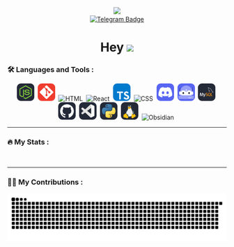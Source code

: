 <div id="header" align="center">
  <img src="https://media1.tenor.com/m/rkY5QA5c3VAAAAAC/gato-digitando.gif" width="100"/>
  <div id="badges" align="center">
    <a href="https://t.me/Fe1ker">
      <img src="https://img.shields.io/badge/Telegram-blue?logo=telegram&logoColor=white&style=for-the-badge" alt="Telegram Badge"/>
    </a>
  </div>
  <h1>
    Hey
    <img src="https://media.giphy.com/media/hvRJCLFzcasrR4ia7z/giphy.gif" width="30px"/>
  </h1>
</div>

### :hammer_and_wrench: Languages and Tools :
<div align="center">
  <img src="https://github.com/tandpfun/skill-icons/blob/main/icons/NodeJS-Dark.svg" width="40" height="40" title="NodeJS" alt="NodeJS" />&nbsp;
  <img src="https://github.com/tandpfun/skill-icons/blob/main/icons/Git.svg" width="40" height="40" title="Git" alt="Git" />&nbsp;
  <img src="https://cdn.jsdelivr.net/gh/devicons/devicon/icons/html5/html5-original.svg" width="40" height="40" title="HTML" alt="HTML" />&nbsp;
  <img src="https://cdn.jsdelivr.net/gh/devicons/devicon/icons/react/react-original.svg" width="40" height="40" title="React" alt="React" />&nbsp;
  <img src="https://github.com/tandpfun/skill-icons/blob/main/icons/TypeScript.svg" width="40" height="40" title="TypeScript" alt="TypeScript" />&nbsp;
  <img src="https://cdn.jsdelivr.net/gh/devicons/devicon/icons/css3/css3-original.svg" width="40" height="40" title="CSS" alt="CSS" />&nbsp;
  <img src="https://github.com/tandpfun/skill-icons/blob/main/icons/Discord.svg" width="40" height="40" title="Discord" alt="Discord" />&nbsp;
  <img src="https://github.com/tandpfun/skill-icons/blob/main/icons/DiscordBots.svg" width="40" height="40" title="DiscordBots" alt="DiscordBots" />&nbsp;
  <img src="https://github.com/tandpfun/skill-icons/blob/main/icons/MySQL-Dark.svg" width="40" height="40" title="MySQL" alt="MySQL"/>&nbsp;
  <img src="https://github.com/tandpfun/skill-icons/blob/main/icons/Github-Dark.svg" width="40" height="40" title="Github" alt="Github" />&nbsp;
  <img src="https://github.com/tandpfun/skill-icons/blob/main/icons/VSCode-Dark.svg" width="40" height="40" title="VS Code" alt="VS Code" />&nbsp;
  <img src="https://github.com/tandpfun/skill-icons/blob/main/icons/Python-Dark.svg" width="40" height="40" title="Python" alt="Python" />&nbsp;
  <img src="https://github.com/tandpfun/skill-icons/blob/main/icons/Linux-Dark.svg" width="40" height="40" title="Linux" alt="Linux" />&nbsp;
  <img src="https://github.com/tandpfun/skill-icons/blob/main/icons/Obsidian-Dark.svg" width="40" height="40" title="Obsidian" alt="Obsidian" />&nbsp;



</div>

---
### :fire: My Stats :

<div id="stat" align="center">
    <img src="http://github-profile-summary-cards.vercel.app/api/cards/profile-details?username=Fe1kerok&theme=github_dark" alt=""/>
</div>

---
### 👨‍💻 My Contributions :

<picture>
  <source media="(prefers-color-scheme: dark)" srcset="https://raw.githubusercontent.com/fe1kerok/fe1kerok/output/github-contribution-grid-snake-dark.svg">
  <source media="(prefers-color-scheme: light)" srcset="https://raw.githubusercontent.com/fe1kerok/fe1kerok/output/github-contribution-grid-snake.svg">
  <img alt="github contribution grid snake animation" src="https://raw.githubusercontent.com/fe1kerok/fe1kerok/output/github-contribution-grid-snake.svg">
</picture>
